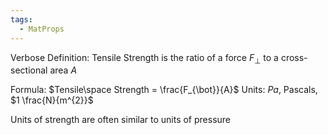 ```yaml
---
tags:
  - MatProps
---
```

Verbose Definition: Tensile Strength is the ratio of a force $F_{\bot}$ to a cross-sectional area $A$

Formula: $Tensile\space Strength = \frac{F_{\bot}}{A}$
Units: $Pa$, Pascals, $1 \frac{N}{m^{2}}$

Units of strength are often similar to units of pressure


